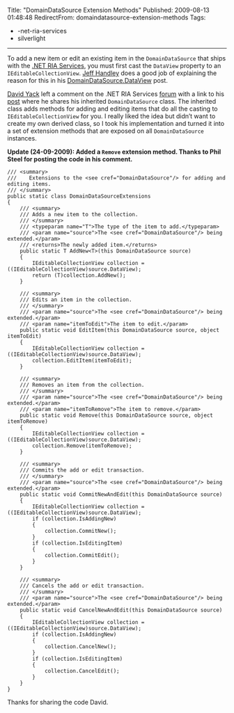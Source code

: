 Title: "DomainDataSource Extension Methods"
Published: 2009-08-13 01:48:48
RedirectFrom: domaindatasource-extension-methods
Tags:
  - -net-ria-services
  - silverlight
---
To add a new item or edit an existing item in the `DomainDataSource` that ships with the [.NET RIA Services](http://www.microsoft.com/downloads/details.aspx?FamilyID=76bb3a07-3846-4564-b0c3-27972bcaabce&displaylang=en), you must first cast the `DataView` property to an `IEditableCollectionView`. [Jeff Handley](http://jeffhandley.com/Default.aspx) does a good job of explaining the reason for this in his [DomainDataSource.DataView](http://jeffhandley.com/archive/2009/07/21/domaindatasource-dataview.aspx) post.

[David Yack](http://blog.davidyack.com/) left a comment on the .NET RIA Services [forum](http://silverlight.net/forums/53.aspx) with a link to his [post](http://blog.davidyack.com/journal/2009/7/21/ria-services-domaindatasourcedata-not-updating.html) where he shares his inherited `DomainDataSource` class. The inherited class adds methods for adding and editing items that do all the casting to `IEditableCollectionView` for you. I really liked the idea but didn’t want to create my own derived class, so I took his implementation and turned it into a set of extension methods that are exposed on all `DomainDataSource` instances.

**Update (24-09-2009): Added a `Remove` extension method. Thanks to Phil Steel for posting the code in his comment.**

    /// <summary>
    ///    Extensions to the <see cref="DomainDataSource"/> for adding and editing items.
    /// </summary>
    public static class DomainDataSourceExtensions
    {
        /// <summary>
        /// Adds a new item to the collection.
        /// </summary>
        /// <typeparam name="T">The type of the item to add.</typeparam>
        /// <param name="source">The <see cref="DomainDataSource"/> being extended.</param>
        /// <returns>The newly added item.</returns>
        public static T AddNew<T>(this DomainDataSource source)
        {
            IEditableCollectionView collection = ((IEditableCollectionView)source.DataView);
            return (T)collection.AddNew();
        }
    
        /// <summary>
        /// Edits an item in the collection.
        /// </summary>
        /// <param name="source">The <see cref="DomainDataSource"/> being extended.</param>
        /// <param name="itemToEdit">The item to edit.</param>
        public static void EditItem(this DomainDataSource source, object itemToEdit)
        {
            IEditableCollectionView collection = ((IEditableCollectionView)source.DataView);
            collection.EditItem(itemToEdit);
        }
    
        /// <summary>
        /// Removes an item from the collection.
        /// </summary>
        /// <param name="source">The <see cref="DomainDataSource"/> being extended.</param>
        /// <param name="itemToRemove">The item to remove.</param>
        public static void Remove(this DomainDataSource source, object itemToRemove)
        {
            IEditableCollectionView collection = ((IEditableCollectionView)source.DataView);
            collection.Remove(itemToRemove);
        }
    
        /// <summary>
        /// Commits the add or edit transaction.
        /// </summary>
        /// <param name="source">The <see cref="DomainDataSource"/> being extended.</param>
        public static void CommitNewAndEdit(this DomainDataSource source)
        {
            IEditableCollectionView collection = ((IEditableCollectionView)source.DataView);
            if (collection.IsAddingNew)
            {
                collection.CommitNew();
            }
            if (collection.IsEditingItem)
            {
                collection.CommitEdit();
            }
        }
    
        /// <summary>
        /// Cancels the add or edit transaction.
        /// </summary>
        /// <param name="source">The <see cref="DomainDataSource"/> being extended.</param>
        public static void CancelNewAndEdit(this DomainDataSource source)
        {
            IEditableCollectionView collection = ((IEditableCollectionView)source.DataView);
            if (collection.IsAddingNew)
            {
                collection.CancelNew();
            }
            if (collection.IsEditingItem)
            {
                collection.CancelEdit();
            }
        } 
    }

Thanks for sharing the code David.

